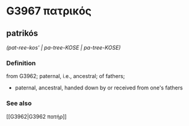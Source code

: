 # G3967 πατρικός

## patrikós

_(pat-ree-kos' | pa-tree-KOSE | pa-tree-KOSE)_

### Definition

from G3962; paternal, i.e., ancestral; of fathers; 

- paternal, ancestral, handed down by or received from one's fathers

### See also

[[G3962|G3962 πατήρ]]
